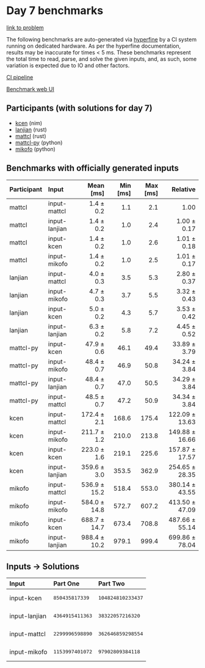 # Day 7 benchmarks

[link to problem](https://adventofcode.com/2024/day/7)

The following benchmarks are auto-generated via
[hyperfine](https://github.com/sharkdp/hyperfine) by a CI system running on
dedicated hardware. As per the hyperfine documentation, results may be
inaccurate for times < 5 ms. These benchmarks represent the total time to read,
parse, and solve the given inputs, and, as such, some variation is expected due
to IO and other factors.

[CI pipeline](http://ci.papercode.net:8080/teams/main/pipelines/aoc2024)

[Benchmark web UI](https://aoc.ancalagon.black)


## Participants (with solutions for day 7)

- [kcen](https://github.com/kcen/aoc2024) (nim)
- [lanjian](https://github.com/lanjian/aoc-2024) (rust)
- [mattcl](https://github.com/mattcl/aoc2024) (rust)
- [mattcl-py](https://github.com/mattcl/aoc2024-py) (python)
- [mikofo](https://github.com/mikofo/aoc2024) (python)


## Benchmarks with officially generated inputs

| Participant | Input | Mean [ms] | Min [ms] | Max [ms] | Relative |
|:---|:---|---:|---:|---:|---:|
| mattcl | input-mattcl | 1.4 ± 0.2 | 1.1 | 2.1 | 1.00 |
| mattcl | input-lanjian | 1.4 ± 0.2 | 1.0 | 2.4 | 1.00 ± 0.17 |
| mattcl | input-kcen | 1.4 ± 0.2 | 1.0 | 2.6 | 1.01 ± 0.18 |
| mattcl | input-mikofo | 1.4 ± 0.2 | 1.0 | 2.5 | 1.01 ± 0.17 |
| lanjian | input-mattcl | 4.0 ± 0.3 | 3.5 | 5.3 | 2.80 ± 0.37 |
| lanjian | input-mikofo | 4.7 ± 0.3 | 3.7 | 5.5 | 3.32 ± 0.43 |
| lanjian | input-kcen | 5.0 ± 0.2 | 4.3 | 5.7 | 3.53 ± 0.42 |
| lanjian | input-lanjian | 6.3 ± 0.2 | 5.8 | 7.2 | 4.45 ± 0.52 |
| mattcl-py | input-kcen | 47.9 ± 0.6 | 46.1 | 49.4 | 33.89 ± 3.79 |
| mattcl-py | input-mikofo | 48.4 ± 0.7 | 46.9 | 50.8 | 34.24 ± 3.84 |
| mattcl-py | input-lanjian | 48.4 ± 0.7 | 47.0 | 50.5 | 34.29 ± 3.84 |
| mattcl-py | input-mattcl | 48.5 ± 0.7 | 47.2 | 50.9 | 34.34 ± 3.84 |
| kcen | input-mattcl | 172.4 ± 2.1 | 168.6 | 175.4 | 122.09 ± 13.63 |
| kcen | input-mikofo | 211.7 ± 1.2 | 210.0 | 213.8 | 149.88 ± 16.66 |
| kcen | input-kcen | 223.0 ± 1.6 | 219.1 | 225.6 | 157.87 ± 17.57 |
| kcen | input-lanjian | 359.6 ± 3.0 | 353.5 | 362.9 | 254.65 ± 28.35 |
| mikofo | input-mattcl | 536.9 ± 15.2 | 518.4 | 553.0 | 380.14 ± 43.55 |
| mikofo | input-mikofo | 584.0 ± 14.8 | 572.7 | 607.2 | 413.50 ± 47.09 |
| mikofo | input-kcen | 688.7 ± 14.7 | 673.4 | 708.8 | 487.66 ± 55.14 |
| mikofo | input-lanjian | 988.4 ± 10.2 | 979.1 | 999.4 | 699.86 ± 78.04 |


## Inputs -> Solutions

| Input | Part One | Part Two |
|:---|:---|:---|
|input-kcen|<pre>850435817339</pre>|<pre>104824810233437</pre>|
|input-lanjian|<pre>4364915411363</pre>|<pre>38322057216320</pre>|
|input-mattcl|<pre>2299996598890</pre>|<pre>362646859298554</pre>|
|input-mikofo|<pre>1153997401072</pre>|<pre>97902809384118</pre>|